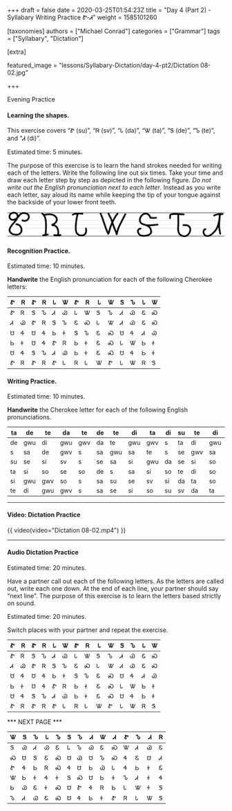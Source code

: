 +++
draft = false
date = 2020-03-25T01:54:23Z
title = "Day 4 (Part 2) - Syllabary Writing Practice Ꮡ-Ꮧ"
weight = 1585101260

[taxonomies]
authors = ["Michael Conrad"]
categories = ["Grammar"]
tags = ["Syllabary", "Dictation"]

[extra]

featured_image = "lessons/Syllabary-Dictation/day-4-pt2/Dictation 08-02.jpg"

+++

Evening Practice

#### Learning the shapes.

This exercise covers “Ꮡ (su)”, “Ꮢ (sv)”, “Ꮣ (da)”, “Ꮤ (ta)”, “Ꮥ (de)”,
“Ꮦ (te)”, and “Ꮧ (di)”.

Estimated time: 5 minutes.
<!-- more -->
The purpose of this exercise is to learn the hand strokes needed for
writing each of the letters. Write the following line out six times.
Take your time and draw each letter step by step as depicted in the
following figure. *Do not write out the English pronunciation next to
each letter*. Instead as you write each letter, say aloud its name while
keeping the tip of your tongue against the backside of your lower front
teeth.

![image](handone%20-%20sample%2008.jpg)

#### Recognition Practice.

Estimated time: 10 minutes.

__Handwrite__ the English pronunciation for each of the following Cherokee letters:

| Ꮡ | Ꮢ | Ꮡ | Ꮢ | Ꮣ | Ꮤ | Ꮡ | Ꮢ | Ꮣ | Ꮤ | Ꮥ | Ꮦ | Ꮣ | Ꮤ |
|---|---|---|---|---|---|---|---|---|---|---|---|---|---|
| Ꮡ | Ꮢ | Ꮥ | Ꮦ | Ꮧ | Ꮚ | Ꮣ | Ꮤ | Ꮥ | Ꮦ | Ꮧ | Ꮚ | Ꮛ | Ꮝ |
| Ꮧ | Ꮚ | Ꮡ | Ꮢ | Ꮥ | Ꮦ | Ꮛ | Ꮝ | Ꮣ | Ꮤ | Ꮧ | Ꮚ | Ꮛ | Ꮝ |
| Ꮜ | Ꮞ | Ꮜ | Ꮞ | Ꮟ | Ꮠ | Ꮥ | Ꮦ | Ꮛ | Ꮝ | Ꮜ | Ꮞ | Ꮧ | Ꮚ |
| Ꮟ | Ꮠ | Ꮜ | Ꮞ | Ꮡ | Ꮢ | Ꮟ | Ꮠ | Ꮛ | Ꮝ | Ꮣ | Ꮤ | Ꮟ | Ꮠ |
| Ꮜ | Ꮞ | Ꮥ | Ꮦ | Ꮧ | Ꮚ | Ꮟ | Ꮠ | Ꮛ | Ꮝ | Ꮜ | Ꮞ | Ꮟ | Ꮠ |
| Ꮡ | Ꮢ | Ꮡ | Ꮢ | Ꮡ | Ꮣ | Ꮢ | Ꮣ | Ꮤ | Ꮡ | Ꮣ | Ꮤ | Ꮢ | Ꮥ |

#### Writing Practice.

Estimated time: 10 minutes.

__Handwrite__ the Cherokee letter for each of the following English pronunciations.

| ta | de  | te  | da  | te  | de | te  | di  | ta  | di | su | te  | di  | sv  |
|----|-----|-----|-----|-----|----|-----|-----|-----|----|----|-----|-----|-----|
| de | gwu | di  | gwu | gwv | da | te  | gwu | gwv | s  | ta | di  | gwu | gwv |
| s  | sa  | de  | gwv | s   | sa | gwu | sa  | te  | s  | se | gwv | sa  | di  |
| su | se  | si  | sv  | s   | se | sa  | si  | gwu | da | se | si  | so  | gwv |
| ta | si  | so  | se  | so  | de | s   | sa  | si  | so | te | di  | so  | se  |
| si | gwu | gwv | so  | s   | sa | su  | se  | sv  | si | da | ta  | so  | de  |
| te | di  | gwu | gwv | s   | sa | se  | si  | so  | su | sv | da  | ta  | de  |

---

#### Video: Dictation Practice

{{ video(video="Dictation 08-02.mp4") }}

---

#### Audio Dictation Practice

Estimated time: 20 minutes.

Have a partner call out each of the following letters. As the letters
are called out, write each one down. At the end of each line, your
partner should say “next line”. The purpose of this exercise is to learn
the letters based strictly on sound.

Estimated time: 20 minutes.

Switch places with your partner and repeat the exercise.

| Ꮡ | Ꮢ | Ꮡ | Ꮢ | Ꮣ | Ꮤ | Ꮡ | Ꮢ | Ꮣ | Ꮤ | Ꮥ | Ꮦ | Ꮣ | Ꮤ |
|---|---|---|---|---|---|---|---|---|---|---|---|---|---|
| Ꮡ | Ꮢ | Ꮥ | Ꮦ | Ꮧ | Ꮚ | Ꮣ | Ꮤ | Ꮥ | Ꮦ | Ꮧ | Ꮚ | Ꮛ | Ꮝ |
| Ꮧ | Ꮚ | Ꮡ | Ꮢ | Ꮥ | Ꮦ | Ꮛ | Ꮝ | Ꮣ | Ꮤ | Ꮧ | Ꮚ | Ꮛ | Ꮝ |
| Ꮜ | Ꮞ | Ꮜ | Ꮞ | Ꮟ | Ꮠ | Ꮥ | Ꮦ | Ꮛ | Ꮝ | Ꮜ | Ꮞ | Ꮧ | Ꮚ |
| Ꮟ | Ꮠ | Ꮜ | Ꮞ | Ꮡ | Ꮢ | Ꮟ | Ꮠ | Ꮛ | Ꮝ | Ꮣ | Ꮤ | Ꮟ | Ꮠ |
| Ꮜ | Ꮞ | Ꮥ | Ꮦ | Ꮧ | Ꮚ | Ꮟ | Ꮠ | Ꮛ | Ꮝ | Ꮜ | Ꮞ | Ꮟ | Ꮠ |
| Ꮡ | Ꮢ | Ꮡ | Ꮢ | Ꮡ | Ꮣ | Ꮢ | Ꮣ | Ꮤ | Ꮡ | Ꮣ | Ꮤ | Ꮢ | Ꮥ |

*** NEXT PAGE ***

| Ꮤ | Ꮥ | Ꮦ | Ꮣ | Ꮦ | Ꮥ | Ꮦ | Ꮧ | Ꮤ | Ꮧ | Ꮡ | Ꮦ | Ꮧ | Ꮢ |
|---|---|---|---|---|---|---|---|---|---|---|---|---|---|
| Ꮥ | Ꮚ | Ꮧ | Ꮚ | Ꮛ | Ꮣ | Ꮦ | Ꮚ | Ꮛ | Ꮝ | Ꮤ | Ꮧ | Ꮚ | Ꮛ |
| Ꮝ | Ꮜ | Ꮥ | Ꮛ | Ꮝ | Ꮜ | Ꮚ | Ꮜ | Ꮦ | Ꮝ | Ꮞ | Ꮛ | Ꮜ | Ꮧ |
| Ꮡ | Ꮞ | Ꮟ | Ꮢ | Ꮝ | Ꮞ | Ꮜ | Ꮟ | Ꮚ | Ꮣ | Ꮞ | Ꮟ | Ꮠ | Ꮛ |
| Ꮤ | Ꮟ | Ꮠ | Ꮞ | Ꮠ | Ꮥ | Ꮝ | Ꮜ | Ꮟ | Ꮠ | Ꮦ | Ꮧ | Ꮠ | Ꮞ |
| Ꮟ | Ꮚ | Ꮛ | Ꮠ | Ꮝ | Ꮜ | Ꮡ | Ꮞ | Ꮢ | Ꮟ | Ꮣ | Ꮤ | Ꮠ | Ꮥ |
| Ꮦ | Ꮧ | Ꮚ | Ꮛ | Ꮝ | Ꮜ | Ꮞ | Ꮟ | Ꮠ | Ꮡ | Ꮢ | Ꮣ | Ꮤ | Ꮥ |